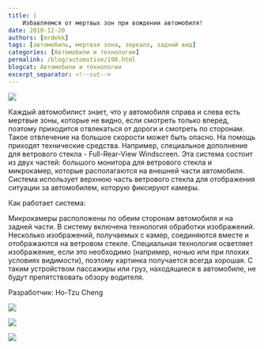 ```yaml
---
title: |
    Избавляемся от мертвых зон при вождении автомобиля!
date: 2010-12-20
authors: [mrdekk]
tags: [автомобиль, мертвая зона, зеркало, задний вид]
categories: [Автомобили и технологии]
permalink: /blog/automotive/198.html
blogcat: Автомобили и технологии
excerpt_separator: <!--cut-->
---
```



![](http://itw66.ru/uploads/images/00/00/01/2010/12/20/fe470a.jpg)


Каждый автомобилист знает, что у автомобиля справа и слева есть мертвые зоны, которые не видно, если смотреть только вперед, поэтому приходится отвлекаться от дороги и смотреть по сторонам. Такое отвлечение на большое скорости может быть опасно. На помощь приходят технические средства. Например, специальное дополнение для ветрового стекла - Full-Rear-View Windscreen. Эта система состоит из двух частей: большого монитора для ветрового стекла и микрокамер, которые располагаются на внешней части автомобиля. Система использует верхнюю часть ветрового стекла для отображения ситуации за автомобилем, которую фиксируют камеры. 


<!--cut-->


Как работает система:

Микрокамеры расположены по обеим сторонам автомобиля и на задней части. В систему включена технология обработки изображений. Несколько изображений, получаемых с камер, соединяются вместе и отображаются на ветровом стекле. Специальная технология осветляет изображение, если это необходимо (например, ночью или при плохих условиях видимости), поэтому картинка получается всегда хорошая. С таким устройством пассажиры или груз, находящиеся в автомобиле, не будут препятствовать обзору водителя.

Разработчик: Ho-Tzu Cheng


![](http://itw66.ru/uploads/images/00/00/01/2010/12/20/733985.jpg)


![](http://itw66.ru/uploads/images/00/00/01/2010/12/20/8714db.jpg)


![](http://itw66.ru/uploads/images/00/00/01/2010/12/20/aad200.jpg)

